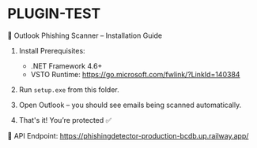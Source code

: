 # PLUGIN-TEST

📧 Outlook Phishing Scanner – Installation Guide

1. Install Prerequisites:
   - .NET Framework 4.6+
   - VSTO Runtime: https://go.microsoft.com/fwlink/?LinkId=140384

2. Run `setup.exe` from this folder.

3. Open Outlook – you should see emails being scanned automatically.

4. That's it! You’re protected ✅

🔗 API Endpoint: https://phishingdetector-production-bcdb.up.railway.app/
